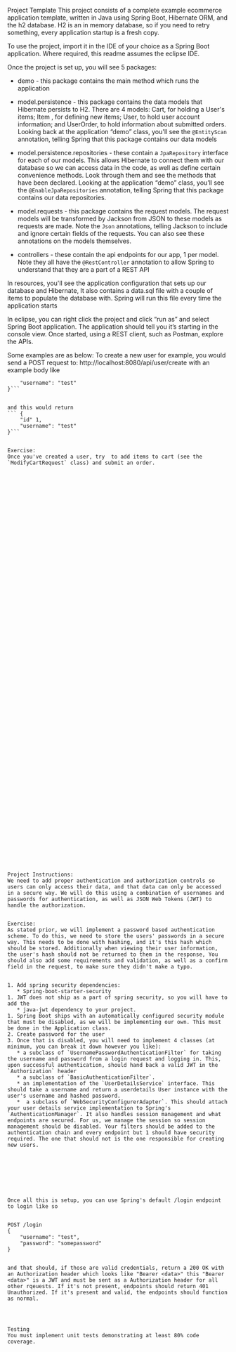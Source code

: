 ﻿Project Template
This project consists of a complete example ecommerce application template, written in Java using Spring Boot, Hibernate ORM, and the h2 database. H2 is an in memory database, so if you need to retry something, every application startup is a fresh copy.


To use the project, import it in the IDE of your choice as a Spring Boot application. Where required, this readme assumes the eclipse IDE.


Once the project is set up, you will see 5 packages:


* demo - this package contains the main method which runs the application


* model.persistence - this package contains the data models that Hibernate persists to H2. There are 4 models: Cart, for holding a User's items; Item , for defining new items; User, to hold user account information; and UserOrder, to hold information about submitted orders. Looking back at the application “demo” class, you'll see the `@EntityScan` annotation, telling Spring that this package contains our data models


* model.persistence.repositories - these contain a `JpaRepository` interface for each of our models. This allows Hibernate to connect them with our database so we can access data in the code, as well as define certain convenience methods. Look through them and see the methods that have been declared. Looking at the application “demo” class, you’ll see the `@EnableJpaRepositories` annotation, telling Spring that this package contains our data repositories.


* model.requests - this package contains the request models. The request models will be transformed by Jackson from JSON to these models as requests are made. Note the `Json` annotations, telling Jackson to include and ignore certain fields of the requests. You can also see these annotations on the models themselves.


* controllers - these contain the api endpoints for our app, 1 per model. Note they all have the `@RestController` annotation to allow Spring to understand that they are a part of a REST API


In resources, you'll see the application configuration that sets up our database and Hibernate, It also contains a data.sql file with a couple of items to populate the database with. Spring will run this file every time the application starts


In eclipse, you can right click the project and click  “run as” and select Spring Boot application. The application should tell you it’s starting in the console view. Once started, using a REST client, such as Postman, explore the APIs.


Some examples are as below:
To create a new user for example, you would send a POST request to:
http://localhost:8080/api/user/create with an example body like 
```{
    "username": "test"
}```


and this would return
``` {
    "id" 1,
    "username": "test"
}```


Exercise:
Once you've created a user, try  to add items to cart (see the `ModifyCartRequest` class) and submit an order. 


































































Project Instructions:
We need to add proper authentication and authorization controls so users can only access their data, and that data can only be accessed in a secure way. We will do this using a combination of usernames and passwords for authentication, as well as JSON Web Tokens (JWT) to handle the authorization.


Exercise:
As stated prior, we will implement a password based authentication scheme. To do this, we need to store the users' passwords in a secure way. This needs to be done with hashing, and it's this hash which should be stored. Additionally when viewing their user information, the user's hash should not be returned to them in the response, You should also add some requirements and validation, as well as a confirm field in the request, to make sure they didn't make a typo. 


1. Add spring security dependencies: 
   * Spring-boot-starter-security
1. JWT does not ship as a part of spring security, so you will have to add the 
   * java-jwt dependency to your project. 
1. Spring Boot ships with an automatically configured security module that must be disabled, as we will be implementing our own. This must be done in the Application class.
2. Create password for the user
3. Once that is disabled, you will need to implement 4 classes (at minimum, you can break it down however you like):
   * a subclass of `UsernamePasswordAuthenticationFilter` for taking the username and password from a login request and logging in. This, upon successful authentication, should hand back a valid JWT in the `Authorization` header
   * a subclass of `BasicAuthenticationFilter`. 
   * an implementation of the `UserDetailsService` interface. This should take a username and return a userdetails User instance with the user's username and hashed password.
   *  a subclass of `WebSecurityConfigurerAdapter`. This should attach your user details service implementation to Spring's `AuthenticationManager`. It also handles session management and what endpoints are secured. For us, we manage the session so session management should be disabled. Your filters should be added to the authentication chain and every endpoint but 1 should have security required. The one that should not is the one responsible for creating new users.








Once all this is setup, you can use Spring's default /login endpoint to login like so


POST /login 
{
    "username": "test",
    "password": "somepassword"
}


and that should, if those are valid credentials, return a 200 OK with an Authorization header which looks like "Bearer <data>" this "Bearer <data>" is a JWT and must be sent as a Authorization header for all other rqeuests. If it's not present, endpoints should return 401 Unauthorized. If it's present and valid, the endpoints should function as normal.




Testing
You must implement unit tests demonstrating at least 80% code coverage.